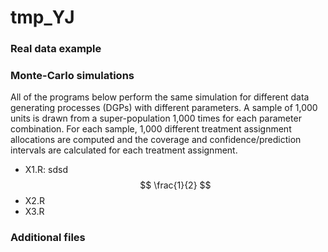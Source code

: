 # tmp_YJ

### Real data example

### Monte-Carlo simulations
All of the programs below perform the same simulation for different data generating processes (DGPs) with different parameters. A sample of 1,000 units is drawn from a super-population 1,000 times for each parameter combination. For each sample, 1,000 different treatment assignment allocations are computed and the coverage and confidence/prediction intervals are calculated for each treatment assignment. 

* X1.R: 
sdsd  $$ \frac{1}{2} $$ 
* X2.R
* X3.R

### Additional files



